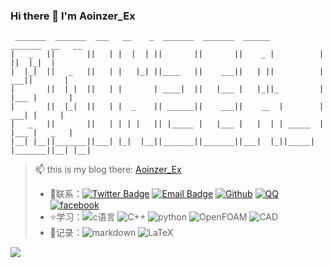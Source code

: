 ### Hi there 👋 I'm Aoinzer_Ex

```
 _______  _______  ___   __    _  _______  _______  ______            _______  __   __ 
|   _   ||       ||   | |  |  | ||       ||       ||    _ |          |       ||  |_|  |
|  |_|  ||   _   ||   | |   |_| ||____   ||    ___||   | ||          |    ___||       |
|       ||  | |  ||   | |       | ____|  ||   |___ |   |_||_         |   |___ |       |
|       ||  |_|  ||   | |  _    || ______||    ___||    __  |        |    ___| |     | 
|   _   ||       ||   | | | |   || |_____ |   |___ |   |  | | _____  |   |___ |   _   |
|__| |__||_______||___| |_|  |__||_______||_______||___|  |_||_____| |_______||__| |__|
```

> 📫 this is my blog there: [Aoinzer_Ex](https://s-explorer.github.io/)
> - 💬联系：[![Twitter Badge](https://img.shields.io/badge/-Twitter-1da1f2?style=flat-square&labelColor=1da1f2&logo=twitter&logoColor=white&link=https://twitter.com/JackLuoluo)](https://twitter.com/JackLuoluo) [![Email Badge](https://img.shields.io/badge/-Email-c14438?style=flat-square&logo=Gmail&logoColor=white&link=mailto:jackluoluo1246@gmail.com)](mailto:aoinzer_ex@163.com) [![Github](https://img.shields.io/badge/-Github-232323?style=flat-square&logo=Github&logoColor=white&link=https://github.com/S-Explorer)](https://github.com/S-Explorer) [![QQ](https://img.shields.io/badge/QQ-inactive?logo=TencentQQ)](tencent://message/?uin=1246206018&Site=JooIT.com&Menu=yes) [![facebook](https://img.shields.io/badge/FaceBook-9cf?logo=facebook)](https://www.facebook.com/luoluo.jack.37)
> - ⭐学习：![c语言](https://img.shields.io/badge/C-red?logo=C) ![C++](https://img.shields.io/badge/C++-blue?logo=cplusplus) ![python](https://img.shields.io/badge/python-yellow?logo=python) ![OpenFOAM](https://img.shields.io/badge/OpenFOAM-blue) ![CAD](https://img.shields.io/badge/modleing-inactive?logo=autodesk)
> - 🔧记录：![markdown](https://img.shields.io/badge/Markdown-black?logo=markdown) ![LaTeX](https://img.shields.io/badge/LaTeX-gray?logo=latex) 

<img align="bottom" src="https://github-readme-stats.vercel.app/api?username=S-Explorer&show_icons=true&count_private=true&hide=prs&theme=dracula"> 